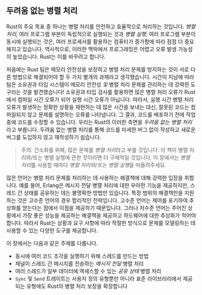 ## 두려움 없는 병렬 처리

Rust의 주요 목표 중 하나는 병렬 처리를 안전하고 효율적으로 처리하는 것입니다. *병렬 처리*, 여러 프로그램 부분이 독립적으로 실행되는 것과 *병렬 실행*, 여러 프로그램 부분이 동시에 실행되는 것은, 여러 프로세서를 활용하는 컴퓨터가 증가함에 따라 점점 더 중요해지고 있습니다. 역사적으로, 이러한 맥락에서 프로그래밍은 어렵고 오류 발생 가능성이 높았습니다. Rust는 이를 바꾸려고 합니다.

처음에는 Rust 팀은 메모리 안전성을 보장하고 병렬 처리 문제를 방지하는 것이 서로 다른 방법으로 해결되어야 할 두 가지 별개의 과제라고 생각했습니다. 시간이 지남에 따라 팀은 소유권과 타입 시스템이 메모리 안전성 *및* 병렬 처리 문제를 관리하는 데 강력한 도구라는 것을 발견했습니다! 소유권과 타입 검사를 활용하면 많은 병렬 처리 오류가 Rust에서 컴파일 시간 오류가 되어 실행 시간 오류가 아닙니다. 따라서, 실행 시간 병렬 처리 오류가 발생하는 정확한 상황을 재현하는 데 많은 시간을 보내는 대신, 잘못된 코드는 컴파일되지 않고 문제를 설명하는 오류를 나타냅니다. 그 결과, 코드를 배포하기 전에 작업 중에 코드를 수정할 수 있습니다. 우리는 Rust의 이러한 측면을 *두려움 없는 병렬 처리*라고 부릅니다. 두려움 없는 병렬 처리를 통해 코드를 미세한 버그 없이 작성하고 새로운 버그를 도입하지 않고 재작성하기 쉽습니다.

> 주의: 간소화를 위해, 많은 문제를 *병렬 처리*라고 부를 것입니다. 이 책이 병렬 처리와/또는 병렬 실행에 관한 것이라면 더 구체적일 것입니다. 이 장에서는 *병렬 처리*를 사용할 때마다 *병렬 처리와/또는 병렬 실행*을 떠올려주세요.

많은 언어는 병렬 처리 문제를 처리하는 데 사용하는 해결책에 대해 강력한 입장을 취합니다. 예를 들어, Erlang은 메시지 전달 병렬 처리에 대한 우아한 기능을 제공하지만, 스레드 간 상태를 공유하는 데는 불명확한 방법만 있습니다. 특정 범위의 해결책만을 지원하는 것은 고수준 언어의 경우 합리적인 전략입니다. 고수준 언어는 제어를 포기하여 추상화를 얻는다는 점에서 이점을 제공하기 때문입니다. 그러나 저수준 언어는 주어진 상황에서 가장 좋은 성능을 제공하는 해결책을 제공하고 하드웨어에 대한 추상화가 적어야 합니다. 따라서 Rust는 상황과 요구 사항에 따라 적절한 방식으로 문제를 모델링하는 데 사용할 수 있는 다양한 도구를 제공합니다.

이 장에서는 다음과 같은 주제를 다룹니다.

* 동시에 여러 코드 조각을 실행하기 위해 스레드를 만드는 방법
* 채널이 스레드 간 메시지를 전송하는 *메시지 전달* 병렬 처리
* 여러 스레드가 일부 데이터에 액세스할 수 있는 *공유 상태* 병렬 처리
* `Sync` 및 `Send` 트레이트는 사용자 정의 유형뿐만 아니라 표준 라이브러리에서 제공되는 유형에도 Rust의 병렬 처리 보장을 확장합니다